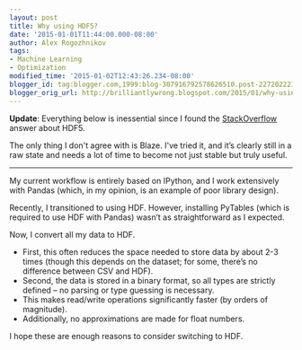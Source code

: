 ```yaml
---
layout: post
title: Why using HDF5?
date: '2015-01-01T11:44:00.000-08:00'
author: Alex Rogozhnikov
tags:
- Machine Learning
- Optimization
modified_time: '2015-01-02T12:43:26.234-08:00'
blogger_id: tag:blogger.com,1999:blog-307916792578626510.post-2272022213403979655
blogger_orig_url: http://brilliantlywrong.blogspot.com/2015/01/why-using-hdf5.html
---
```


**Update**: Everything below is inessential since I found the [StackOverflow](http://stackoverflow.com/a/27713489/498892) answer about HDF5.

The only thing I don't agree with is Blaze. I've tried it, and it’s clearly still in a raw state and needs a lot of time to become not just stable but truly useful.

---

My current workflow is entirely based on IPython, and I work extensively with Pandas (which, in my opinion, is an example of poor library design).

Recently, I transitioned to using HDF. However, installing PyTables (which is required to use HDF with Pandas) wasn’t as straightforward as I expected.

Now, I convert all my data to HDF.

- First, this often reduces the space needed to store data by about 2-3 times (though this depends on the dataset; for some, there’s no difference between CSV and HDF).
- Second, the data is stored in a binary format, so all types are strictly defined – no parsing or type guessing is necessary.
- This makes read/write operations significantly faster (by orders of magnitude).
- Additionally, no approximations are made for float numbers.

I hope these are enough reasons to consider switching to HDF.
